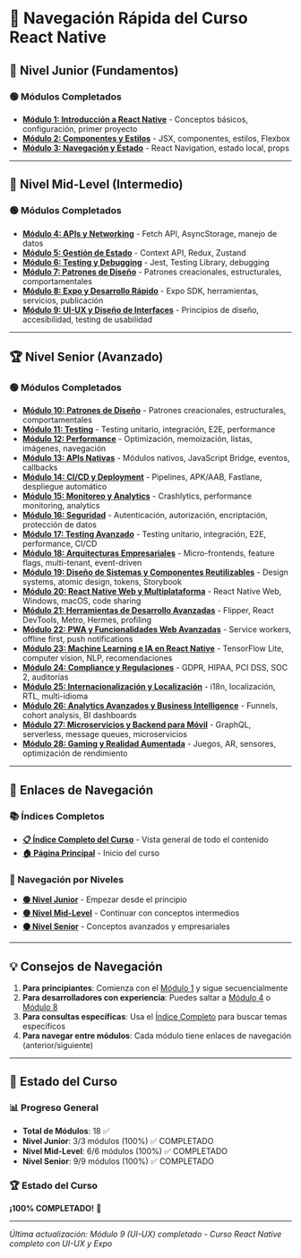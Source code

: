 # 🧭 Navegación Rápida del Curso React Native

## 📱 Nivel Junior (Fundamentos)

### 🟢 Módulos Completados
- **[Módulo 1: Introducción a React Native](junior_1/README.md)** - Conceptos básicos, configuración, primer proyecto
- **[Módulo 2: Componentes y Estilos](junior_2/README.md)** - JSX, componentes, estilos, Flexbox
- **[Módulo 3: Navegación y Estado](junior_3/README.md)** - React Navigation, estado local, props

---

## 🚀 Nivel Mid-Level (Intermedio)

### 🟢 Módulos Completados
- **[Módulo 4: APIs y Networking](midLevel_1/README.md)** - Fetch API, AsyncStorage, manejo de datos
- **[Módulo 5: Gestión de Estado](midLevel_2/README.md)** - Context API, Redux, Zustand
- **[Módulo 6: Testing y Debugging](midLevel_3/README.md)** - Jest, Testing Library, debugging
- **[Módulo 7: Patrones de Diseño](midLevel_4/README.md)** - Patrones creacionales, estructurales, comportamentales
- **[Módulo 8: Expo y Desarrollo Rápido](midLevel_5/README.md)** - Expo SDK, herramientas, servicios, publicación
- **[Módulo 9: UI-UX y Diseño de Interfaces](midLevel_6/README.md)** - Principios de diseño, accesibilidad, testing de usabilidad

---

## 🏆 Nivel Senior (Avanzado)

### 🟢 Módulos Completados
- **[Módulo 10: Patrones de Diseño](senior_1/README.md)** - Patrones creacionales, estructurales, comportamentales
- **[Módulo 11: Testing](senior_2/README.md)** - Testing unitario, integración, E2E, performance
- **[Módulo 12: Performance](senior_3/README.md)** - Optimización, memoización, listas, imágenes, navegación
- **[Módulo 13: APIs Nativas](senior_4/README.md)** - Módulos nativos, JavaScript Bridge, eventos, callbacks
- **[Módulo 14: CI/CD y Deployment](senior_5/README.md)** - Pipelines, APK/AAB, Fastlane, despliegue automático
- **[Módulo 15: Monitoreo y Analytics](senior_6/README.md)** - Crashlytics, performance monitoring, analytics
- **[Módulo 16: Seguridad](senior_7/README.md)** - Autenticación, autorización, encriptación, protección de datos
- **[Módulo 17: Testing Avanzado](senior_8/README.md)** - Testing unitario, integración, E2E, performance, CI/CD
- **[Módulo 18: Arquitecturas Empresariales](senior_9/README.md)** - Micro-frontends, feature flags, multi-tenant, event-driven
- **[Módulo 19: Diseño de Sistemas y Componentes Reutilizables](senior_10/README.md)** - Design systems, atomic design, tokens, Storybook
- **[Módulo 20: React Native Web y Multiplataforma](senior_11/README.md)** - React Native Web, Windows, macOS, code sharing
- **[Módulo 21: Herramientas de Desarrollo Avanzadas](senior_12/README.md)** - Flipper, React DevTools, Metro, Hermes, profiling
- **[Módulo 22: PWA y Funcionalidades Web Avanzadas](senior_13/README.md)** - Service workers, offline first, push notifications
- **[Módulo 23: Machine Learning e IA en React Native](senior_14/README.md)** - TensorFlow Lite, computer vision, NLP, recomendaciones
- **[Módulo 24: Compliance y Regulaciones](senior_15/README.md)** - GDPR, HIPAA, PCI DSS, SOC 2, auditorías
- **[Módulo 25: Internacionalización y Localización](senior_16/README.md)** - i18n, localización, RTL, multi-idioma
- **[Módulo 26: Analytics Avanzados y Business Intelligence](senior_17/README.md)** - Funnels, cohort analysis, BI dashboards
- **[Módulo 27: Microservicios y Backend para Móvil](senior_18/README.md)** - GraphQL, serverless, message queues, microservicios
- **[Módulo 28: Gaming y Realidad Aumentada](senior_19/README.md)** - Juegos, AR, sensores, optimización de rendimiento

---

## 🔗 Enlaces de Navegación

### 📚 Índices Completos
- **[📋 Índice Completo del Curso](INDICE_COMPLETO.md)** - Vista general de todo el contenido
- **[🏠 Página Principal](../../README.md)** - Inicio del curso

### 🧭 Navegación por Niveles
- **[🟢 Nivel Junior](junior_1/README.md)** - Empezar desde el principio
- **[🟡 Nivel Mid-Level](midLevel_1/README.md)** - Continuar con conceptos intermedios
- **[🟠 Nivel Senior](senior_1/README.md)** - Conceptos avanzados y empresariales

---

## 💡 Consejos de Navegación

1. **Para principiantes**: Comienza con el [Módulo 1](junior_1/README.md) y sigue secuencialmente
2. **Para desarrolladores con experiencia**: Puedes saltar a [Módulo 4](midLevel_1/README.md) o [Módulo 8](senior_1/README.md)
3. **Para consultas específicas**: Usa el [Índice Completo](INDICE_COMPLETO.md) para buscar temas específicos
4. **Para navegar entre módulos**: Cada módulo tiene enlaces de navegación (anterior/siguiente)

---

## 🎯 Estado del Curso

### 📊 Progreso General
- **Total de Módulos**: 18 ✅
- **Nivel Junior**: 3/3 módulos (100%) ✅ COMPLETADO
- **Nivel Mid-Level**: 6/6 módulos (100%) ✅ COMPLETADO  
- **Nivel Senior**: 9/9 módulos (100%) ✅ COMPLETADO

### 🏆 Estado del Curso
**¡100% COMPLETADO!** 🎉

---

*Última actualización: Módulo 9 (UI-UX) completado - Curso React Native completo con UI-UX y Expo*
